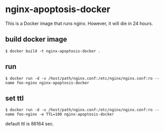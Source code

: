 # nginx-apoptosis-docker

This is a Docker image that runs nginx. However, it will die in 24 hours.

## build docker image

```
$ docker build -t nginx-apoptosis-docker .
```

## run

```
$ docker run -d -v /host/path/nginx.conf:/etc/nginx/nginx.conf:ro --name foo-nginx nginx-apoptosis-docker
```

## set ttl

```
$ docker run -d -v /host/path/nginx.conf:/etc/nginx/nginx.conf:ro --name foo-nginx -e TTL=100 nginx-apoptosis-docker
```

default ttl is 86164 sec.
